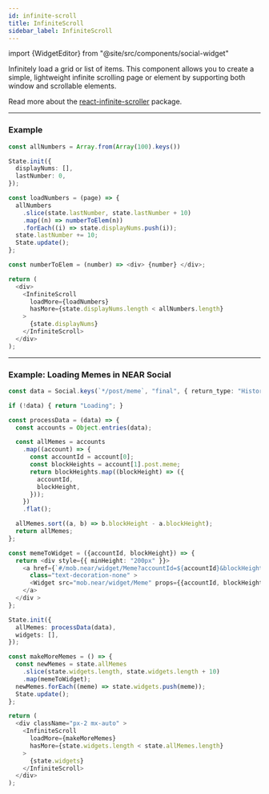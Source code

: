 ```yaml
---
id: infinite-scroll
title: InfiniteScroll
sidebar_label: InfiniteScroll
---
```


import {WidgetEditor} from "@site/src/components/social-widget"

Infinitely load a grid or list of items. This component allows you to create a simple, lightweight infinite scrolling page or element by supporting both window and scrollable elements.

Read more about the [react-infinite-scroller](https://www.npmjs.com/package/react-infinite-scroller) package.

<hr class="subsection" />

### Example

<WidgetEditor id='1' height="200px">

```ts
const allNumbers = Array.from(Array(100).keys())

State.init({
  displayNums: [],
  lastNumber: 0,
});

const loadNumbers = (page) => {
  allNumbers
    .slice(state.lastNumber, state.lastNumber + 10)
    .map((n) => numberToElem(n))
    .forEach((i) => state.displayNums.push(i));
  state.lastNumber += 10;
  State.update();
};

const numberToElem = (number) => <div> {number} </div>;

return (
  <div>
    <InfiniteScroll
      loadMore={loadNumbers}
      hasMore={state.displayNums.length < allNumbers.length}
    >
      {state.displayNums}
    </InfiniteScroll>
  </div>
);
```

</WidgetEditor>

---

### Example: Loading Memes in NEAR Social

<WidgetEditor id='2' height="260px">

```ts
const data = Social.keys(`*/post/meme`, "final", { return_type: "History" });

if (!data) { return "Loading"; }

const processData = (data) => {
  const accounts = Object.entries(data);

  const allMemes = accounts
    .map((account) => {
      const accountId = account[0];
      const blockHeights = account[1].post.meme;
      return blockHeights.map((blockHeight) => ({
        accountId,
        blockHeight,
      }));
    })
    .flat();

  allMemes.sort((a, b) => b.blockHeight - a.blockHeight);
  return allMemes;
};

const memeToWidget = ({accountId, blockHeight}) => {
  return <div style={{ minHeight: "200px" }}>
    <a href={`#/mob.near/widget/Meme?accountId=${accountId}&blockHeight=${blockHeight}`}
      class="text-decoration-none" >
      <Widget src="mob.near/widget/Meme" props={{accountId, blockHeight}} />
    </a>
  </div >
};

State.init({
  allMemes: processData(data),
  widgets: [],
});

const makeMoreMemes = () => {
  const newMemes = state.allMemes
    .slice(state.widgets.length, state.widgets.length + 10)
    .map(memeToWidget);
  newMemes.forEach((meme) => state.widgets.push(meme));
  State.update();
};

return (
  <div className="px-2 mx-auto" >
    <InfiniteScroll
      loadMore={makeMoreMemes}
      hasMore={state.widgets.length < state.allMemes.length}
    >
      {state.widgets}
    </InfiniteScroll>
  </div>
);
```

</WidgetEditor>